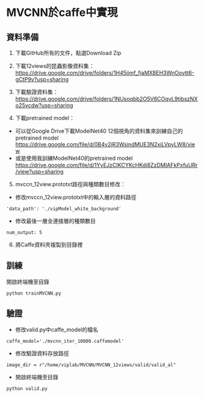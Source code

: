 # MVCNN於caffe中實現    

## 資料準備
1. 下載GitHub所有的文件，點選Download Zip

2. 下載12views的昆蟲影像資料集：  
https://drive.google.com/drive/folders/1H45jjmf_fjaMX8EH3WnOovtt6-gCtP9v?usp=sharing 

3. 下載驗證資料集：     
https://drive.google.com/drive/folders/1NUsoqbb2O5V6COqvL9tjbszNXo25vcdw?usp=sharing

4. 下載pretrained model：   
- 可以從Google Drive下載ModelNet40 12個視角的資料集來訓練自己的pretrained model    
https://drive.google.com/file/d/0B4v2jR3WsindMUE3N2xiLVpyLW8/view  
- 或是使用我訓練ModelNet40的pretrained model  
https://drive.google.com/file/d/1YyEJzCIKCYKcHKdi8ZzDMIAFkPxfuURr/view?usp=sharing

5. mvccn_12view.prototxt路徑與種類數目修改：  
- 修改mvccn_12view.prototxt中的輸入層的資料路徑  
```
'data_path': './vipModel_white_background'  
```

- 修改最後一層全連接層的種類數目  
```
num_output: 5  
```
6. 將Caffe資料夾複製到目錄裡

## 訓練
開啟終端機至目錄   
```
python trainMVCNN.py
```

## 驗證
- 修改valid.py中caffe_model的檔名  
```
caffe_model='./mvcnn_iter_10000.caffemodel'
```

- 修改驗證資料存放路徑  
```
image_dir = r"/home/viplab/MVCNN/MVCNN_12views/valid/valid_al" 
```

- 開啟終端機至目錄  
```
python valid.py
```
